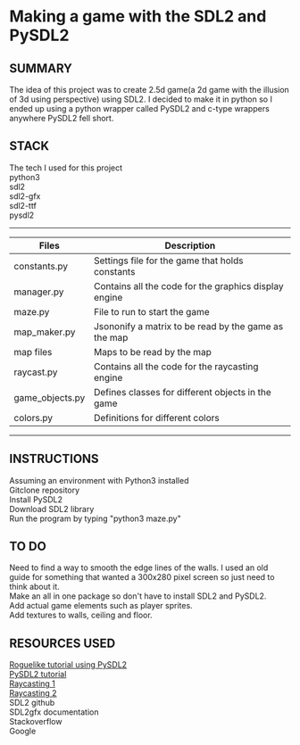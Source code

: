 # Making a game with the SDL2 and PySDL2

## SUMMARY
The idea of this project was to create 2.5d game(a 2d game with the illusion of 3d using perspective) using SDL2.  I decided to make it in python so I ended up using a python wrapper called PySDL2 and c-type wrappers anywhere PySDL2 fell short.

## STACK
The tech I used for this project<br/>
python3<br/>
sdl2<br/>
sdl2-gfx<br/>
sdl2-ttf<br/>
pysdl2

---
Files | Description
---|---
constants.py | Settings file for the game that holds constants
manager.py | Contains all the code for the graphics display engine
maze.py | File to run to start the game
map_maker.py | Jsononify a matrix to be read by the game as the map
map files | Maps to be read by the map
raycast.py | Contains all the code for the raycasting engine
game_objects.py | Defines classes for different objects in the game
colors.py | Definitions for different colors
---

## INSTRUCTIONS
Assuming an environment with Python3 installed<br/>
Gitclone repository<br/>
Install PySDL2<br/>
Download SDL2 library<br/>
Run the program by typing "python3 maze.py"

## TO DO
Need to find a way to smooth the edge lines of the walls.  I used an old guide for something that wanted a 300x280 pixel screen so just need to think about it.<br/>
Make an all in one package so don't have to install SDL2 and PySDL2.<br/>
Add actual game elements such as player sprites.<br/>
Add textures to walls, ceiling and floor.

## RESOURCES USED
[Roguelike tutorial using PySDL2](http://www.roguebasin.com/index.php?title=Complete_Roguelike_Tutorial,_using_python3%2Bpysdl2,_part_1)<br/>
[PySDL2 tutorial](http://pysdl2.readthedocs.io/en/latest/tutorial/helloworld.html)<br/>
[Raycasting 1](https://permadi.com/1996/05/ray-casting-tutorial-1/)<br/>
[Raycasting 2](http://lodev.org/cgtutor/raycasting.html)<br/>
SDL2 github<br/>
SDL2gfx documentation<br/>
Stackoverflow<br/>
Google
